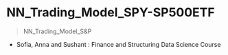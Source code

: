 # NN_Trading_Model_SPY-SP500ETF
> NN_Trading_Model_S&amp;P <br>
- Sofia, Anna and Sushant : Finance and Structuring Data Science Course
